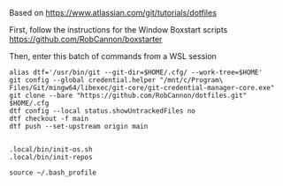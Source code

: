 Based on https://www.atlassian.com/git/tutorials/dotfiles

First, follow the instructions for the Window Boxstart scripts
https://github.com/RobCannon/boxstarter

Then, enter this batch of commands from a WSL session

```
alias dtf='/usr/bin/git --git-dir=$HOME/.cfg/ --work-tree=$HOME'
git config --global credential.helper "/mnt/c/Program\ Files/Git/mingw64/libexec/git-core/git-credential-manager-core.exe"
git clone --bare "https://github.com/RobCannon/dotfiles.git" $HOME/.cfg
dtf config --local status.showUntrackedFiles no
dtf checkout -f main
dtf push --set-upstream origin main


.local/bin/init-os.sh
.local/bin/init-repos

source ~/.bash_profile
```
